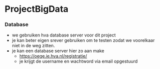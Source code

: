# ProjectBigData

### Database 

- we gebruiken hva database server voor dit project 
- je kan beter eigen srever gebruiken om te testen zodat we voorelkaar niet in de weg zitten.
- je kan een database server hier zo aan make
    - https://oege.ie.hva.nl/registratie/
    - je krijgt de username en wachtword via email opgestuurd